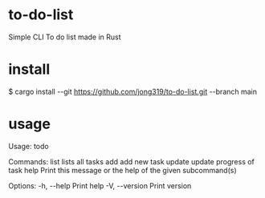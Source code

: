 # to-do-list
Simple CLI To do list made in Rust

# install 
$ cargo install --git https://github.com/jong319/to-do-list.git --branch main

# usage 
Usage: todo <COMMAND>

Commands:
  list    lists all tasks
  add     add new task
  update  update progress of task
  help    Print this message or the help of the given subcommand(s)

Options:
  -h, --help     Print help
  -V, --version  Print version
